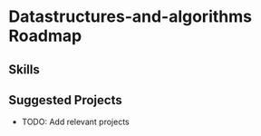 # Datastructures-and-algorithms Roadmap

## Skills

## Suggested Projects
- TODO: Add relevant projects
